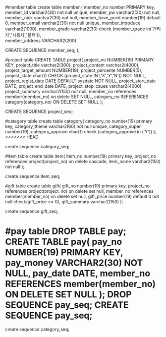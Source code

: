 #member table
create table member (
member_no number PRIMARY key,
member_id varchar2(30) not null unique,
member_pw varchar2(30) not null,
member_nick varchar2(30) not null,
member_have_point number(19) default 0,
member_email varchar2(30) not null unique,
member_introduce varchar2(1000),
member_grade varchar2(30) check (member_grade in('관리자','사용자','블랙')),   
member_address VARCHAR2(200)

CREATE SEQUENCE member_seq;
);

#project table
CREATE TABLE project(
project_no NUMBER(19) PRIMARY KEY,
project_title varchar2(300),
project_content varchar2(4000),
project_target_amount NUMBER(19),
project_percente NUMBER(5),
project_state char(1) CHECK (project_state IN ('X','Y','N')) NOT NULL,
project_regist_date DATE DEFAULT sysdate NOT NULL,
project_start_date DATE,
project_end_date DATE,
project_stop_caues varchar2(4000),
project_summary varchar2(150) not null,
member_no references member(member_no) on delete SET NULL,
category_no REFERENCES category(category_no) ON DELETE SET NULL
);

CREATE SEQUENCE project_seq;


#category table
create table category(
category_no number(19) primary key,
category_theme varchar2(60) not null unique,
category_super number(19),
category_approve char(1) check (category_approve in ('Y'))
);
<<<<<<< HEAD

create sequence category_seq;


#item table
create table item(
item_no number(19) primary key,
project_no references project(project_no) on delete cascade,
item_name varchar2(150) not null
);

create sequence item_seq;


#gift table
create table gift(
gift_no number(19) primary key,
project_no references project(project_no) on delete set null,
member_no references member(member_no) on delete set null,
gift_price number(19) default 0 not null check(gift_price >= 0),
gift_summary varchar2(150)
);

create sequence gift_seq;

#pay table
DROP TABLE pay;
CREATE TABLE pay(
pay_no NUMBER(19) PRIMARY KEY,
pay_money VARCHAR2(30) NOT NULL,
pay_date DATE,
member_no REFERENCES member(member_no) ON DELETE SET NULL
);
DROP SEQUENCE pay_seq;
CREATE SEQUENCE pay_seq;
=======
 
create sequence category_seq;
